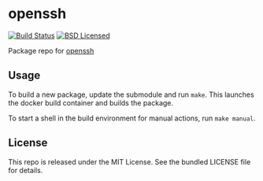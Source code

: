 openssh
==========

[![Build Status](https://img.shields.io/circleci/project/amylum/openssh.svg)](https://circleci.com/gh/amylum/openssh)
[![BSD Licensed](http://img.shields.io/badge/license-BSD-green.svg)](https://tldrlegal.com/license/bsd-3-clause-license-(revised))

Package repo for [openssh](http://www.openssh.com/portable.html)

## Usage

To build a new package, update the submodule and run `make`. This launches the docker build container and builds the package.

To start a shell in the build environment for manual actions, run `make manual`.

## License

This repo is released under the MIT License. See the bundled LICENSE file for details.

